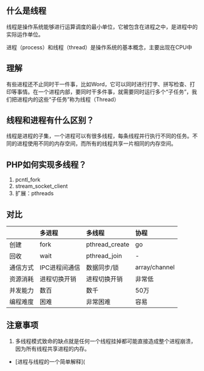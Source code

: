 ## 什么是线程
线程是操作系统能够进行运算调度的最小单位，它被包含在进程之中，是进程中的实际运作单位。

进程（process）和线程（thread）是操作系统的基本概念，主要出现在CPU中

## 理解

有些进程还不止同时干一件事，比如Word，它可以同时进行打字、拼写检查、打印等事情。在一个进程内部，要同时干多件事，就需要同时运行多个“子任务”，我们把进程内的这些“子任务”称为线程（Thread）

## 线程和进程有什么区别？
线程是进程的子集，一个进程可以有很多线程，每条线程并行执行不同的任务。不同的进程使用不同的内存空间，而所有的线程共享一片相同的内存空间。

## PHP如何实现多线程？
1. pcntl_fork
2. stream_socket_client
3. 扩展：pthreads
## 对比
|    | 多进程   | 多线程   | 协程   |
|:----|:----|:----|:----|
| 创建   | fork   | pthread_create   | go   |
| 回收   | wait   | pthread_join   | -   |
| 通信方式   | IPC进程间通信   | 数据同步/锁   | array/channel   |
| 资源消耗   | 进程切换开销   | 进程切换开销   | 非常低   |
| 并发能力   | 数百   | 数千   | 50万   |
| 编程难度   | 困难   | 非常困难   | 容易   |

## 注意事项

1. 多线程模式致命的缺点就是任何一个线程挂掉都可能直接造成整个进程崩溃，因为所有线程共享进程的内存。

- [进程与线程的一个简单解释](

